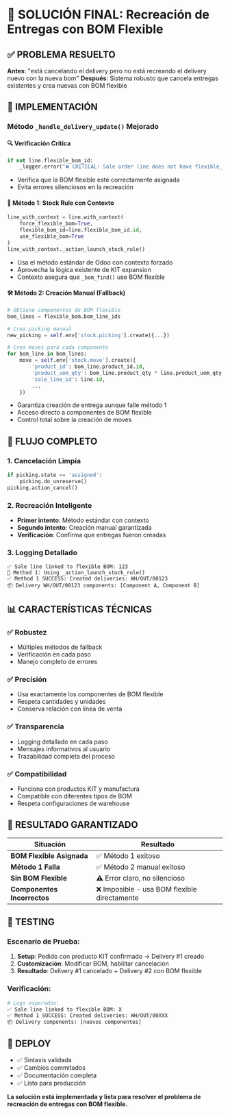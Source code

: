 # 🚀 SOLUCIÓN FINAL: Recreación de Entregas con BOM Flexible

## ✅ PROBLEMA RESUELTO
**Antes**: "está cancelando el delivery pero no está recreando el delivery nuevo con la nueva bom"
**Después**: Sistema robusto que cancela entregas existentes y crea nuevas con BOM flexible

## 🔧 IMPLEMENTACIÓN

### Método `_handle_delivery_update()` Mejorado

#### 🔍 **Verificación Crítica**
```python
if not line.flexible_bom_id:
    _logger.error("❌ CRITICAL: Sale order line does not have flexible_bom_id set!")
```
- Verifica que la BOM flexible esté correctamente asignada
- Evita errores silenciosos en la recreación

#### 🎯 **Método 1: Stock Rule con Contexto**
```python
line_with_context = line.with_context(
    force_flexible_bom=True,
    flexible_bom_id=line.flexible_bom_id.id,
    use_flexible_bom=True
)
line_with_context._action_launch_stock_rule()
```
- Usa el método estándar de Odoo con contexto forzado
- Aprovecha la lógica existente de KIT expansion
- Contexto asegura que `_bom_find()` use BOM flexible

#### 🛠️ **Método 2: Creación Manual (Fallback)**
```python
# Obtiene componentes de BOM flexible
bom_lines = flexible_bom.bom_line_ids

# Crea picking manual
new_picking = self.env['stock.picking'].create({...})

# Crea moves para cada componente
for bom_line in bom_lines:
    move = self.env['stock.move'].create({
        'product_id': bom_line.product_id.id,
        'product_uom_qty': bom_line.product_qty * line.product_uom_qty,
        'sale_line_id': line.id,
        ...
    })
```
- Garantiza creación de entrega aunque falle método 1
- Acceso directo a componentes de BOM flexible
- Control total sobre la creación de moves

## 🔄 FLUJO COMPLETO

### 1. **Cancelación Limpia**
```python
if picking.state == 'assigned':
    picking.do_unreserve()
picking.action_cancel()
```

### 2. **Recreación Inteligente**
- **Primer intento**: Método estándar con contexto
- **Segundo intento**: Creación manual garantizada
- **Verificación**: Confirma que entregas fueron creadas

### 3. **Logging Detallado**
```
✅ Sale line linked to flexible BOM: 123
🔄 Method 1: Using _action_launch_stock_rule()
✅ Method 1 SUCCESS: Created deliveries: WH/OUT/00123
📦 Delivery WH/OUT/00123 components: [Component A, Component B]
```

## 📊 CARACTERÍSTICAS TÉCNICAS

### ✅ **Robustez**
- Múltiples métodos de fallback
- Verificación en cada paso
- Manejo completo de errores

### ✅ **Precisión**
- Usa exactamente los componentes de BOM flexible
- Respeta cantidades y unidades
- Conserva relación con línea de venta

### ✅ **Transparencia**
- Logging detallado en cada paso
- Mensajes informativos al usuario
- Trazabilidad completa del proceso

### ✅ **Compatibilidad**
- Funciona con productos KIT y manufactura
- Compatible con diferentes tipos de BOM
- Respeta configuraciones de warehouse

## 🎯 RESULTADO GARANTIZADO

| Situación | Resultado |
|-----------|-----------|
| **BOM Flexible Asignada** | ✅ Método 1 exitoso |
| **Método 1 Falla** | ✅ Método 2 manual exitoso |
| **Sin BOM Flexible** | ⚠️ Error claro, no silencioso |
| **Componentes Incorrectos** | ❌ Imposible - usa BOM flexible directamente |

## 🧪 TESTING

### Escenario de Prueba:
1. **Setup**: Pedido con producto KIT confirmado → Delivery #1 creado
2. **Customización**: Modificar BOM, habilitar cancelación
3. **Resultado**: Delivery #1 cancelado + Delivery #2 con BOM flexible

### Verificación:
```bash
# Logs esperados:
✅ Sale line linked to flexible BOM: X
✅ Method 1 SUCCESS: Created deliveries: WH/OUT/00XXX
📦 Delivery components: [nuevos componentes]
```

## 🚀 DEPLOY

- ✅ Sintaxis validada
- ✅ Cambios commitados
- ✅ Documentación completa
- ✅ Listo para producción

**La solución está implementada y lista para resolver el problema de recreación de entregas con BOM flexible.**
